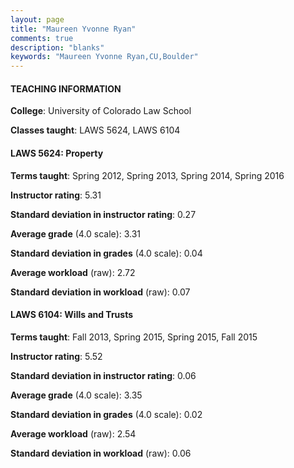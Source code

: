```yaml
---
layout: page
title: "Maureen Yvonne Ryan" 
comments: true
description: "blanks"
keywords: "Maureen Yvonne Ryan,CU,Boulder"
---
```

<head>
<script src="https://ajax.googleapis.com/ajax/libs/jquery/2.1.3/jquery.min.js"></script>
<script src="https://dl.dropboxusercontent.com/s/pc42nxpaw1ea4o9/highcharts.js?dl=0"></script>
<!-- <script src="../assets/js/highcharts.js"></script> -->
<style type="text/css">@font-face {
	font-family: "Bebas Neue";
	src: url(https://www.filehosting.org/file/details/544349/BebasNeue Regular.otf) format("opentype");
	}
	h1.Bebas { 
		font-family: "Bebas Neue", Verdana, Tahoma;
	}
</style>
</head>
	   
#### TEACHING INFORMATION

**College**: University of Colorado Law School

**Classes taught**: LAWS 5624, LAWS 6104

#### LAWS 5624: Property

**Terms taught**: Spring 2012, Spring 2013, Spring 2014, Spring 2016

**Instructor rating**: 5.31

**Standard deviation in instructor rating**: 0.27

**Average grade** (4.0 scale): 3.31

**Standard deviation in grades** (4.0 scale): 0.04

**Average workload** (raw): 2.72

**Standard deviation in workload** (raw): 0.07

#### LAWS 6104: Wills and Trusts

**Terms taught**: Fall 2013, Spring 2015, Spring 2015, Fall 2015

**Instructor rating**: 5.52

**Standard deviation in instructor rating**: 0.06

**Average grade** (4.0 scale): 3.35

**Standard deviation in grades** (4.0 scale): 0.02

**Average workload** (raw): 2.54

**Standard deviation in workload** (raw): 0.06

